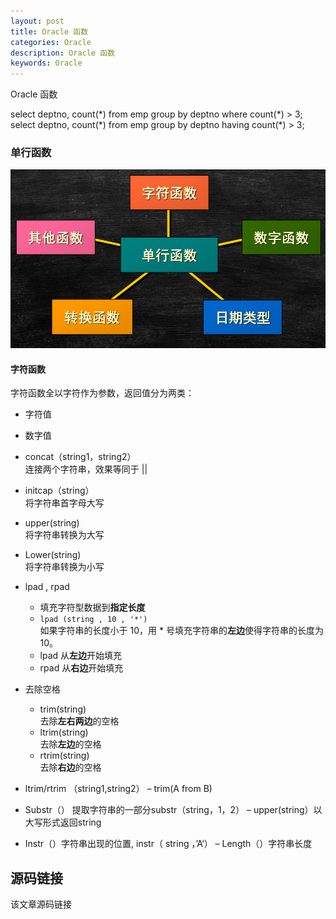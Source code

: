 ```yaml
---
layout: post
title: Oracle 函数
categories: Oracle
description: Oracle 函数
keywords: Oracle
---
```


Oracle 函数




select deptno, count(\*) from emp group by deptno where count(\*) > 3;
select deptno, count(\*) from emp group by deptno having count(\*) > 3;

### 单行函数
![enter description here](/images/posts/oracle/function/singlefunction.png)

#### 字符函数
字符函数全以字符作为参数，返回值分为两类：
- 字符值
- 数字值


- concat（string1，string2）<br>
  连接两个字符串，效果等同于 \|\|
- initcap（string）<br>
	将字符串首字母大写
- upper(string)<br>
    将字符串转换为大写
- Lower(string) <br>
	将字符串转换为小写
- lpad , rpad <br>
	- 填充字符型数据到**指定长度**
	- `lpad (string , 10 , '*')`<br>
		如果字符串的长度小于 10，用 \* 号填充字符串的**左边**使得字符串的长度为10。
	- lpad 从**左边**开始填充
	- rpad 从**右边**开始填充
- 去除空格
	- trim(string)<br>
		去除**左右两边**的空格
	- ltrim(string)<br>
		去除**左边**的空格
	- rtrim(string)<br>
		去除**右边**的空格
- ltrim/rtrim （string1,string2） – trim(A from B)
- Substr（） 提取字符串的一部分substr（string，1，2） – upper(string）以大写形式返回string
- Instr（）字符串出现的位置, instr（ string ，’A‘） – Length（）字符串长度


## 源码链接
该文章源码链接 [](url)